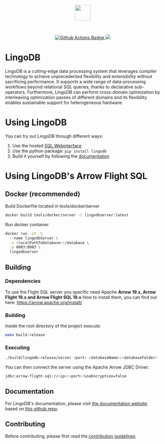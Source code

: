 <div align="center">
  <img src="https://www.lingo-db.com/images/lingodb-black-title.png" height="50">
</div>
<p>&nbsp;</p>
<p align="center">
  <a href="https://github.com/lingo-db/lingo-db/actions">
    <img src="https://github.com/lingo-db/lingo-db/actions/workflows/workflow.yml/badge.svg?branch=main" alt="Github Actions Badge">
  </a>
  <a href="https://codecov.io/gh/lingo-db/lingo-db" >
    <img src="https://codecov.io/gh/lingo-db/lingo-db/branch/main/graph/badge.svg?token=7RC3UD5YEA"/>
  </a>
</p>

# LingoDB
LingoDB is a cutting-edge data processing system that leverages compiler technology to achieve unprecedented flexibility and extensibility without sacrificing performance. It supports a wide range of data-processing workflows beyond relational SQL queries, thanks to declarative sub-operators. Furthermore, LingoDB can perform cross-domain optimization by interleaving optimization passes of different domains and its flexibility enables sustainable support for heterogeneous hardware.

# Using LingoDB
You can try out LingoDB through different ways:
1. Use the hosted [SQL Webinterface](https://www.lingo-db.com/interface/)
2. Use the python package: `pip install lingodb`
3. Build it yourself by following the [documentation](https://www.lingo-db.com/docs/gettingstarted/install/#building-from-source)

# Using LingoDB's Arrow Flight SQL
## Docker (recommended)
Build Dockerfile located in tools/docker/server
```bash
docker build tools/docker/server -t lingodbserver:latest
```
Run docker container 

```bash
docker run -it  \      
  --name lingodbServer \
  -v <localPathToDatabase>:/database \
  -p 8083:8083 \
  lingodbserver

```
## Building 
### Dependencies 
To use the Flight SQL server you specific need Apache **Arrow 19.x, Arrow Flight 19.x and Arrow Flight SQL 19.x**
How to install them, you can find out here: https://arrow.apache.org/install/ 
### Building 
Inside the root directory of the project execute:
```bash
make build-release 
```
### Executing
```bash
./build/lingodb-release/server <port> <databaseName>:<databaseFolder>
```
You can then connect the server using the Apache Arrow JDBC Driver:
```bash
jdbc:arrow-flight-sql://<ip>:<port>?useEncryption=false
```

## Documentation
For LingoDB's documentation, please visit [the documentation website](https://www.lingo-db.com/docs/) based on [this github repo](https://github.com/lingo-db/lingo-db.github.io).

## Contributing
Before contributing, please first read the [contribution guidelines](https://www.lingo-db.com/docs/next/ForDevelopers/Contributing).